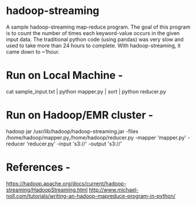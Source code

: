 # hadoop-streaming

A sample hadoop-streaming map-reduce program. The goal of this program is to count the number of times each keyword-value occurs in the given input data. The traditional python code (using pandas) was very slow and used to take more than 24 hours to complete. With hadoop-streaming, it came down to ~1hour.

# Run on Local Machine - 
cat sample_input.txt | python mapper.py | sort | python reducer.py

# Run on Hadoop/EMR cluster - 
hadoop jar /usr/lib/hadoop/hadoop-streaming.jar -files /home/hadoop/mapper.py,/home/hadoop/reducer.py -mapper 'mapper.py' -reducer 'reducer.py' -input 's3://<loc>' -output 's3://<loc>'

# References - 
https://hadoop.apache.org/docs/current/hadoop-streaming/HadoopStreaming.html
http://www.michael-noll.com/tutorials/writing-an-hadoop-mapreduce-program-in-python/
